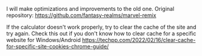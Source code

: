 I will make optimizations and improvements to the old one. 
Original repository: https://github.com/fantasy-realms/marvel-remix

If the calculator doesn't work properly, try to clear the cache of the site and try again. 
Check this out if you don't know how to clear cache for a specific website for Windows/Android https://techpp.com/2022/02/16/clear-cache-for-specific-site-cookies-chrome-guide/

